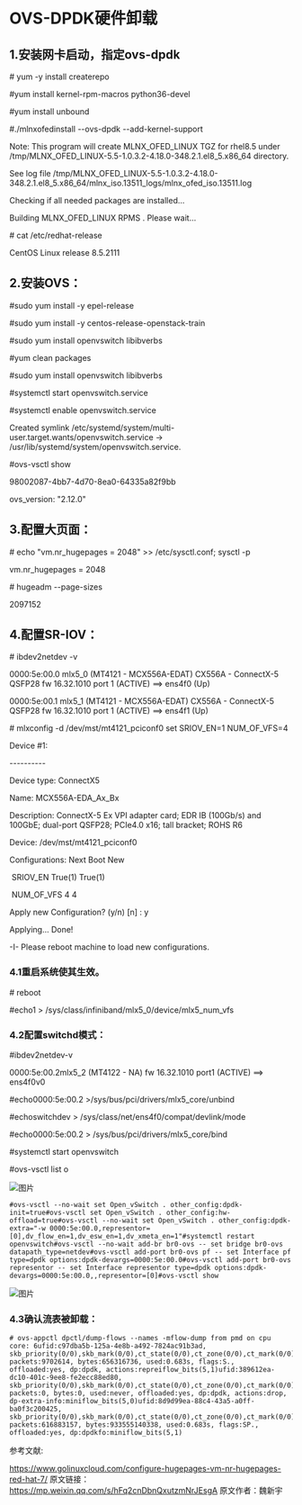 # OVS-DPDK硬件卸载

## 1.**安装网卡启动，指定ovs-dpdk**

\# yum -y install createrepo

\#yum install kernel-rpm-macros python36-devel

\#yum install unbound



\#./mlnxofedinstall --ovs-dpdk --add-kernel-support

Note: This program will create MLNX_OFED_LINUX TGZ for rhel8.5 under /tmp/MLNX_OFED_LINUX-5.5-1.0.3.2-4.18.0-348.2.1.el8_5.x86_64 directory.

See log file /tmp/MLNX_OFED_LINUX-5.5-1.0.3.2-4.18.0-348.2.1.el8_5.x86_64/mlnx_iso.13511_logs/mlnx_ofed_iso.13511.log



Checking if all needed packages are installed...

Building MLNX_OFED_LINUX RPMS . Please wait...





\# cat /etc/redhat-release

CentOS Linux release 8.5.2111



## 2.安装OVS：

\#sudo yum install -y epel-release

\#sudo yum install -y centos-release-openstack-train

\#sudo yum install openvswitch libibverbs

\#yum clean packages

\#sudo yum install openvswitch libibverbs

\#systemctl start openvswitch.service

\#systemctl enable openvswitch.service

Created symlink /etc/systemd/system/multi-user.target.wants/openvswitch.service → /usr/lib/systemd/system/openvswitch.service.





\#ovs-vsctl show

98002087-4bb7-4d70-8ea0-64335a82f9bb 

ovs_version: "2.12.0"



## 3.**配置大页面：**

\# echo "vm.nr_hugepages = 2048" >> /etc/sysctl.conf; sysctl -p

vm.nr_hugepages = 2048



\# hugeadm --page-sizes

2097152





## 4.配置SR-IOV：

\# ibdev2netdev -v

0000:5e:00.0 mlx5_0 (MT4121 - MCX556A-EDAT) CX556A - ConnectX-5 QSFP28 fw 16.32.1010 port 1 (ACTIVE) ==> ens4f0 (Up)

0000:5e:00.1 mlx5_1 (MT4121 - MCX556A-EDAT) CX556A - ConnectX-5 QSFP28 fw 16.32.1010 port 1 (ACTIVE) ==> ens4f1 (Up)



\# mlxconfig -d /dev/mst/mt4121_pciconf0 set SRIOV_EN=1 NUM_OF_VFS=4



Device #1:

\----------



Device type:  ConnectX5

Name:      MCX556A-EDA_Ax_Bx

Description:  ConnectX-5 Ex VPI adapter card; EDR IB (100Gb/s) and 100GbE; dual-port QSFP28; PCIe4.0 x16; tall bracket; ROHS R6

Device:     /dev/mst/mt4121_pciconf0



Configurations:               Next Boot    New

​     SRIOV_EN              True(1)     True(1)

​     NUM_OF_VFS             4        4



 Apply new Configuration? (y/n) [n] : y

Applying... Done!

-I- Please reboot machine to load new configurations.



### 4.1重启系统使其生效。

\# reboot

\#echo1 > /sys/class/infiniband/mlx5_0/device/mlx5_num_vfs

 

### 4.2配置switchd模式：

\#ibdev2netdev-v

  0000:5e:00.2mlx5_2 (MT4122 - NA) fw 16.32.1010 port1 (ACTIVE) ==> ens4f0v0

 

\#echo0000:5e:00.2 >/sys/bus/pci/drivers/mlx5_core/unbind

\#echoswitchdev > /sys/class/net/ens4f0/compat/devlink/mode

\#echo0000:5e:00.2 > /sys/bus/pci/drivers/mlx5_core/bind

\#systemctl start openvswitch

\#ovs-vsctl list o

![图片](https://mmbiz.qpic.cn/mmbiz_png/akGXyic486nXkUCibXINcqozcKmLIVyjqcI7W8LibLAX3GicuDcX1j2IYg9w3Syv3KQLibkiaW3F0qicpWiawCeJibtsJsw/640?wx_fmt=png&wxfrom=5&wx_lazy=1&wx_co=1)

```
#ovs-vsctl --no-wait set Open_vSwitch . other_config:dpdk-init=true#ovs-vsctl set Open_vSwitch . other_config:hw-offload=true#ovs-vsctl --no-wait set Open_vSwitch . other_config:dpdk-extra="-w 0000:5e:00.0,representor=[0],dv_flow_en=1,dv_esw_en=1,dv_xmeta_en=1"#systemctl restart openvswitch#ovs-vsctl --no-wait add-br br0-ovs -- set bridge br0-ovs datapath_type=netdev#ovs-vsctl add-port br0-ovs pf -- set Interface pf type=dpdk options:dpdk-devargs=0000:5e:00.0#ovs-vsctl add-port br0-ovs representor -- set Interface representor type=dpdk options:dpdk-devargs=0000:5e:00.0,,representor=[0]#ovs-vsctl show
```

![图片](https://mmbiz.qpic.cn/mmbiz_png/akGXyic486nXkUCibXINcqozcKmLIVyjqc42THnraWyd7niavcqKzlC6MiaAvgUDUE5IDnRtFO6Nm9Zb4OXCptqXKg/640?wx_fmt=png&wxfrom=5&wx_lazy=1&wx_co=1)

### 4.3确认流表被卸载：

```
# ovs-appctl dpctl/dump-flows --names -mflow-dump from pmd on cpu core: 6ufid:c97dba5b-125a-4e8b-a492-7824ac91b3ad, skb_priority(0/0),skb_mark(0/0),ct_state(0/0),ct_zone(0/0),ct_mark(0/0),ct_label(0/0),recirc_id(0),dp_hash(0/0),in_port(pf),packet_type(ns=0,id=0),eth(src=d2:5c:7c:2a:85:bd,dst=8e:db:1a:),ipv4(src=10.7.159.78/0.0.0.0,dst=10.7.159.71/0.0.0.0,proto=6/0,tos=0/0,ttl=64/0,frag=no),tcp(src=5001/0,dst=46302/0),tcp_flags(0/0), packets:9702614, bytes:656316736, used:0.683s, flags:S., offloaded:yes, dp:dpdk, actions:repreiflow_bits(5,1)ufid:389612ea-dc10-401c-9ee8-fe2ecc88ed80, skb_priority(0/0),skb_mark(0/0),ct_state(0/0),ct_zone(0/0),ct_mark(0/0),ct_label(0/0),recirc_id(0),dp_hash(0/0),in_port(pf),packet_type(ns=0,id=0),eth(src=1c:34:da:37:0e:10,dst=01:80:c2:), packets:0, bytes:0, used:never, offloaded:yes, dp:dpdk, actions:drop, dp-extra-info:miniflow_bits(5,0)ufid:8d9d99ea-88c4-43a5-a0ff-ba0f3c200425, skb_priority(0/0),skb_mark(0/0),ct_state(0/0),ct_zone(0/0),ct_mark(0/0),ct_label(0/0),recirc_id(0),dp_hash(0/0),in_port(representor),packet_type(ns=0,id=0),eth(src=8e:db:1a:34:fb:2c,dst=pe(0x0800),ipv4(src=10.7.159.71/0.0.0.0,dst=10.7.159.78/0.0.0.0,proto=6/0,tos=0/0,ttl=64/0,frag=no),tcp(src=46302/0,dst=5001/0),tcp_flags(0/0), packets:616883157, bytes:933555140338, used:0.683s, flags:SP., offloaded:yes, dp:dpdkfo:miniflow_bits(5,1)
```

参考文献:

https://www.golinuxcloud.com/configure-hugepages-vm-nr-hugepages-red-hat-7/
原文链接：https://mp.weixin.qq.com/s/hFq2cnDbnQxutzmNrJEsgA
原文作者：魏新宇